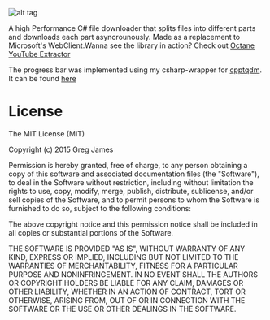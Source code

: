 ![alt tag](https://image.ibb.co/h2tK8v/Untitled_1.png)


A high Performance C# file downloader that splits files into different parts and downloads each part asyncrounously. Made as a replacement to Microsoft's WebClient.Wanna see the library in action? Check out [Octane YouTube Extractor](https://github.com/gregyjames/OCTANE-YoutubeExtractor)

The progress bar was implemented using my csharp-wrapper for [cpptqdm](https://github.com/aminnj/cpptqdm). It can be found [here](https://github.com/gregyjames/csharp-tqdm)

# License
The MIT License (MIT)

Copyright (c) 2015 Greg James

Permission is hereby granted, free of charge, to any person obtaining a copy
of this software and associated documentation files (the "Software"), to deal
in the Software without restriction, including without limitation the rights
to use, copy, modify, merge, publish, distribute, sublicense, and/or sell
copies of the Software, and to permit persons to whom the Software is
furnished to do so, subject to the following conditions:

The above copyright notice and this permission notice shall be included in all
copies or substantial portions of the Software.

THE SOFTWARE IS PROVIDED "AS IS", WITHOUT WARRANTY OF ANY KIND, EXPRESS OR
IMPLIED, INCLUDING BUT NOT LIMITED TO THE WARRANTIES OF MERCHANTABILITY,
FITNESS FOR A PARTICULAR PURPOSE AND NONINFRINGEMENT. IN NO EVENT SHALL THE
AUTHORS OR COPYRIGHT HOLDERS BE LIABLE FOR ANY CLAIM, DAMAGES OR OTHER
LIABILITY, WHETHER IN AN ACTION OF CONTRACT, TORT OR OTHERWISE, ARISING FROM,
OUT OF OR IN CONNECTION WITH THE SOFTWARE OR THE USE OR OTHER DEALINGS IN THE
SOFTWARE.
